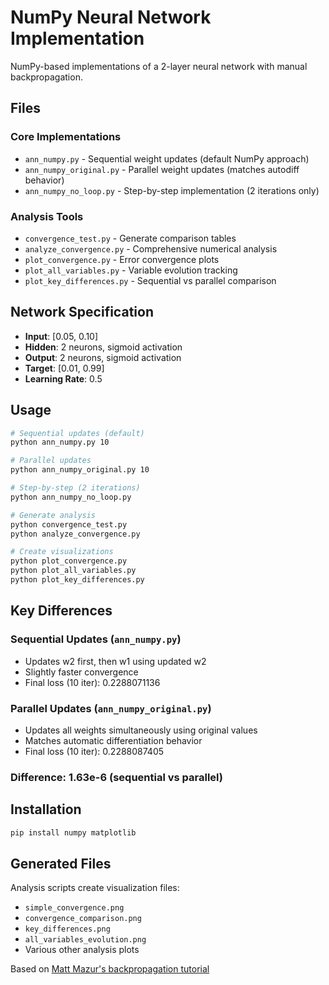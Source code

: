 # NumPy Neural Network Implementation

NumPy-based implementations of a 2-layer neural network with manual backpropagation.

## Files

### Core Implementations
- `ann_numpy.py` - Sequential weight updates (default NumPy approach)
- `ann_numpy_original.py` - Parallel weight updates (matches autodiff behavior)
- `ann_numpy_no_loop.py` - Step-by-step implementation (2 iterations only)

### Analysis Tools
- `convergence_test.py` - Generate comparison tables
- `analyze_convergence.py` - Comprehensive numerical analysis
- `plot_convergence.py` - Error convergence plots
- `plot_all_variables.py` - Variable evolution tracking
- `plot_key_differences.py` - Sequential vs parallel comparison

## Network Specification

- **Input**: [0.05, 0.10]
- **Hidden**: 2 neurons, sigmoid activation
- **Output**: 2 neurons, sigmoid activation
- **Target**: [0.01, 0.99]
- **Learning Rate**: 0.5

## Usage

```bash
# Sequential updates (default)
python ann_numpy.py 10

# Parallel updates
python ann_numpy_original.py 10

# Step-by-step (2 iterations)
python ann_numpy_no_loop.py

# Generate analysis
python convergence_test.py
python analyze_convergence.py

# Create visualizations
python plot_convergence.py
python plot_all_variables.py
python plot_key_differences.py
```

## Key Differences

### Sequential Updates (`ann_numpy.py`)
- Updates w2 first, then w1 using updated w2
- Slightly faster convergence
- Final loss (10 iter): 0.2288071136

### Parallel Updates (`ann_numpy_original.py`)
- Updates all weights simultaneously using original values
- Matches automatic differentiation behavior
- Final loss (10 iter): 0.2288087405

### Difference: 1.63e-6 (sequential vs parallel)

## Installation

```bash
pip install numpy matplotlib
```

## Generated Files

Analysis scripts create visualization files:
- `simple_convergence.png`
- `convergence_comparison.png`
- `key_differences.png`
- `all_variables_evolution.png`
- Various other analysis plots

Based on [Matt Mazur's backpropagation tutorial](https://mattmazur.com/2015/03/17/a-step-by-step-backpropagation-example/)